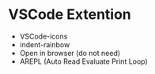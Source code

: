 # VSCode Extention
- VSCode-icons
- indent-rainbow
- Open in browser (do not need)
- AREPL (Auto Read Evaluate Print Loop)
